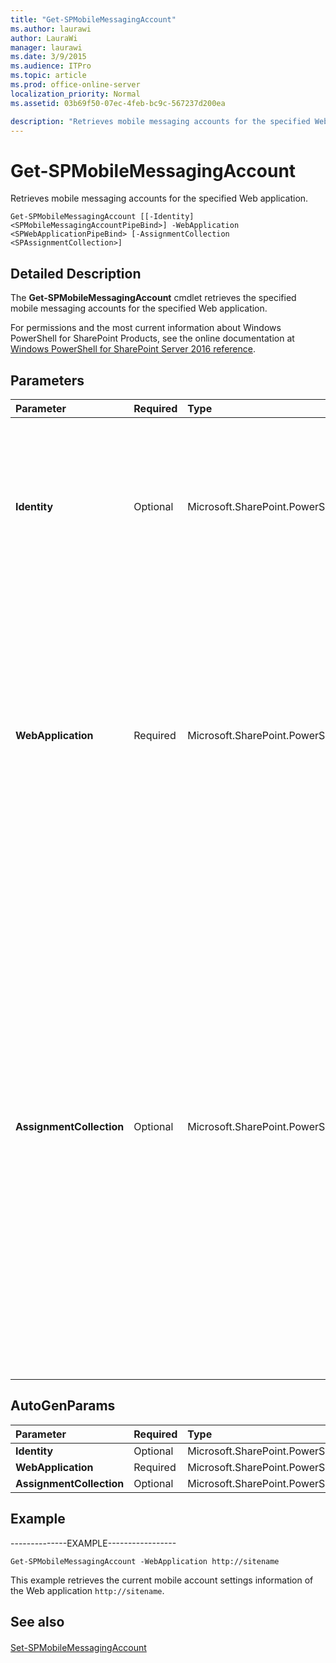 ```yaml
---
title: "Get-SPMobileMessagingAccount"
ms.author: laurawi
author: LauraWi
manager: laurawi
ms.date: 3/9/2015
ms.audience: ITPro
ms.topic: article
ms.prod: office-online-server
localization_priority: Normal
ms.assetid: 03b69f50-07ec-4feb-bc9c-567237d200ea

description: "Retrieves mobile messaging accounts for the specified Web application."
---
```


# Get-SPMobileMessagingAccount

Retrieves mobile messaging accounts for the specified Web application.
  
```
Get-SPMobileMessagingAccount [[-Identity] <SPMobileMessagingAccountPipeBind>] -WebApplication <SPWebApplicationPipeBind> [-AssignmentCollection <SPAssignmentCollection>]
```

## Detailed Description

The **Get-SPMobileMessagingAccount** cmdlet retrieves the specified mobile messaging accounts for the specified Web application. 
  
For permissions and the most current information about Windows PowerShell for SharePoint Products, see the online documentation at [Windows PowerShell for SharePoint Server 2016 reference](https://go.microsoft.com/fwlink/p/?LinkId=671715).
  
## Parameters

|**Parameter**|**Required**|**Type**|**Description**|
|:-----|:-----|:-----|:-----|
|**Identity** <br/> |Optional  <br/> |Microsoft.SharePoint.PowerShell.SPMobileMessagingAccountPipeBind  <br/> |Specifies whether to return either Short Message Service (SMS) or Multimedia Messaging Service (MMS) account information. Valid values are: **SMS** and **MMS**. If you do not specify this parameter, account information is returned for both SMS and MMS.  <br/> |
|**WebApplication** <br/> |Required  <br/> |Microsoft.SharePoint.PowerShell.SPWebApplicationPipeBind  <br/> |Specifies the identity of the Web application to delete. The type must be a valid GUID, in the form 12345678-90ab-cdef-1234-567890bcdefgh; a valid Web application name (for example, WebApplication1212); or a valid name (for example, WebApp2423).  <br/> You either must specify **WebApplication** or must use the **HostHeader** switch and specify the full URL in the **Identity** parameter.  <br/> |
|**AssignmentCollection** <br/> |Optional  <br/> |Microsoft.SharePoint.PowerShell.SPAssignmentCollection  <br/> |Manages objects for the purpose of proper disposal. Use of objects, such as **SPWeb** or **SPSite**, can use large amounts of memory and use of these objects in Windows PowerShell scripts requires proper memory management. Using the **SPAssignment** object, you can assign objects to a variable and dispose of the objects after they are needed to free up memory. When **SPWeb**, **SPSite**, or **SPSiteAdministration** objects are used, the objects are automatically disposed of if an assignment collection or the **Global** parameter is not used.  <br/> > [!NOTE]> When the **Global** parameter is used, all objects are contained in the global store. If objects are not immediately used, or disposed of by using the **Stop-SPAssignment** command, an out-of-memory scenario can occur.           |
   
## AutoGenParams

|**Parameter**|**Required**|**Type**|**Description**|
|:-----|:-----|:-----|:-----|
|**Identity** <br/> |Optional  <br/> |Microsoft.SharePoint.PowerShell.SPMobileMessagingAccountPipeBind  <br/> ||
|**WebApplication** <br/> |Required  <br/> |Microsoft.SharePoint.PowerShell.SPWebApplicationPipeBind  <br/> ||
|**AssignmentCollection** <br/> |Optional  <br/> |Microsoft.SharePoint.PowerShell.SPAssignmentCollection  <br/> ||
   
## Example

--------------EXAMPLE-----------------
  
```
Get-SPMobileMessagingAccount -WebApplication http://sitename
```

This example retrieves the current mobile account settings information of the Web application  `http://sitename`.
  
## See also

#### 

[Set-SPMobileMessagingAccount](set-spmobilemessagingaccount.md)

